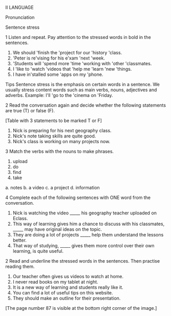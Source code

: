 II LANGUAGE

Pronunciation

Sentence stress

1 Listen and repeat. Pay attention to the stressed words in bold in the sentences.

1. We should 'finish the 'project for our 'history 'class.
2. 'Peter is re'vising for his e'xam 'next 'week.
3. 'Students will 'spend more 'time 'working with 'other 'classmates.
4. I 'like to 'watch 'videos that 'help me 'learn 'new 'things.
5. I have in'stalled some 'apps on my 'phone.

Tips
Sentence stress is the emphasis on certain words in a sentence. We usually stress content words such as main verbs, nouns, adjectives and adverbs.
Example: I'll 'go to the 'cinema on 'Friday.

2 Read the conversation again and decide whether the following statements are true (T) or false (F).

[Table with 3 statements to be marked T or F]
1. Nick is preparing for his next geography class.
2. Nick's note taking skills are quite good.
3. Nick's class is working on many projects now.

3 Match the verbs with the nouns to make phrases.

1. upload
2. do
3. find
4. take

a. notes
b. a video
c. a project
d. information

4 Complete each of the following sentences with ONE word from the conversation.

1. Nick is watching the video _____ his geography teacher uploaded on Eclass.
2. This way of learning gives him a chance to discuss with his classmates, _____ may have original ideas on the topic.
3. They are doing a lot of projects _____ help them understand the lessons better.
4. That way of studying, _____ gives them more control over their own learning, is quite useful.

2 Read and underline the stressed words in the sentences. Then practise reading them.

1. Our teacher often gives us videos to watch at home.
2. I never read books on my tablet at night.
3. It is a new way of learning and students really like it.
4. You can find a lot of useful tips on this website.
5. They should make an outline for their presentation.

[The page number 87 is visible at the bottom right corner of the image.]